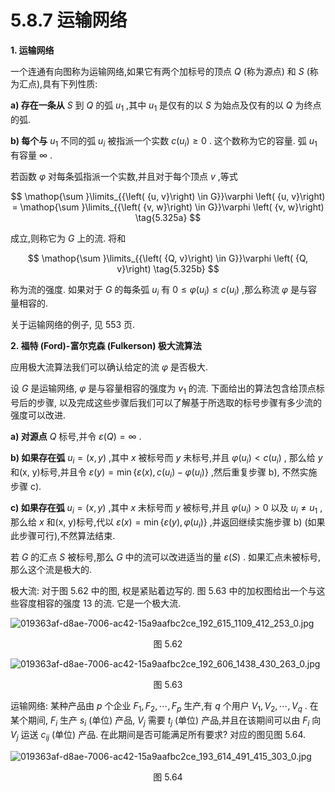 # 5.8.7 运输网络

**1. 运输网络**

一个连通有向图称为运输网络,如果它有两个加标号的顶点 $Q$ (称为源点) 和 $S$ (称为汇点),具有下列性质:

**a) 存在一条从** $S$ 到 $Q$ 的弧 ${u}_{1}$ ,其中 ${u}_{1}$ 是仅有的以 $S$ 为始点及仅有的以 $Q$ 为终点的弧.

**b) 每个与** ${u}_{1}$ 不同的弧 ${u}_{i}$ 被指派一个实数 $c\left( {u}_{i}\right)  \geq  0$ . 这个数称为它的容量. 弧 ${u}_{1}$ 有容量 $\infty$ .

若函数 $\varphi$ 对每条弧指派一个实数,并且对于每个顶点 $v$ ,等式

$$
\mathop{\sum }\limits_{{\left( {u, v}\right)  \in  G}}\varphi \left( {u, v}\right)  = \mathop{\sum }\limits_{{\left( {v, w}\right)  \in  G}}\varphi \left( {v, w}\right)  \tag{5.325a}
$$

成立,则称它为 $G$ 上的流. 将和

$$
\mathop{\sum }\limits_{{\left( {Q, v}\right)  \in  G}}\varphi \left( {Q, v}\right)  \tag{5.325b}
$$

称为流的强度. 如果对于 $G$ 的每条弧 ${u}_{i}$ 有 $0 \leq  \varphi \left( {u}_{i}\right)  \leq  c\left( {u}_{i}\right)$ ,那么称流 $\varphi$ 是与容量相容的.

关于运输网络的例子, 见 553 页.

**2. 福特 (Ford)-富尔克森 (Fulkerson) 极大流算法**

应用极大流算法我们可以确认给定的流 $\varphi$ 是否极大.

设 $G$ 是运输网络, $\varphi$ 是与容量相容的强度为 ${v}_{1}$ 的流. 下面给出的算法包含给顶点标号后的步骤, 以及完成这些步骤后我们可以了解基于所选取的标号步骤有多少流的强度可以改进.

**a) 对源点** $Q$ 标号,并令 $\varepsilon \left( Q\right)  = \infty$ .

**b) 如果存在弧** ${u}_{i} = \left( {x, y}\right)$ ,其中 $x$ 被标号而 $y$ 未标号,并且 $\varphi \left( {u}_{i}\right)  < c\left( {u}_{i}\right)$ , 那么给 $y$ 和(x, y)标号,并且令 $\varepsilon \left( y\right)  = \min \left\{  {\varepsilon \left( x\right) , c\left( {u}_{i}\right)  - \varphi \left( {u}_{i}\right) }\right\}$ ,然后重复步骤 b), 不然实施步骤 c).

**c) 如果存在弧** ${u}_{i} = \left( {x, y}\right)$ ,其中 $x$ 未标号而 $y$ 被标号,并且 $\varphi \left( {u}_{i}\right)  > 0$ 以及 ${u}_{i} \neq  {u}_{1}$ ,那么给 $x$ 和(x, y)标号,代以 $\varepsilon \left( x\right)  = \min \left\{  {\varepsilon \left( y\right) ,\varphi \left( {u}_{i}\right) }\right\}$ ,并返回继续实施步骤 $\mathrm{b})$ (如果此步骤可行),不然算法结束.

若 $G$ 的汇点 $S$ 被标号,那么 $G$ 中的流可以改进适当的量 $\varepsilon \left( S\right)$ . 如果汇点未被标号, 那么这个流是极大的.

极大流: 对于图 5.62 中的图, 权是紧贴着边写的. 图 5.63 中的加权图给出一个与这些容度相容的强度 13 的流. 它是一个极大流.

![019363af-d8ae-7006-ac42-15a9aafbc2ce_192_615_1109_412_253_0.jpg](/images/019363af-d8ae-7006-ac42-15a9aafbc2ce_192_615_1109_412_253_0.jpg)

<center>图 5.62</center>

![019363af-d8ae-7006-ac42-15a9aafbc2ce_192_606_1438_430_263_0.jpg](/images/019363af-d8ae-7006-ac42-15a9aafbc2ce_192_606_1438_430_263_0.jpg)

<center>图 5.63</center>

运输网络: 某种产品由 $p$ 个企业 ${F}_{1},{F}_{2},\cdots ,{F}_{p}$ 生产,有 $q$ 个用户 ${V}_{1},{V}_{2},\cdots ,{V}_{q}$ . 在某个期间, ${F}_{i}$ 生产 ${s}_{i}$ (单位) 产品, ${V}_{j}$ 需要 ${t}_{j}$ (单位) 产品,并且在该期间可以由 ${F}_{i}$ 向 ${V}_{j}$ 运送 ${c}_{ij}$ (单位) 产品. 在此期间是否可能满足所有要求? 对应的图见图 5.64.

![019363af-d8ae-7006-ac42-15a9aafbc2ce_193_614_491_415_303_0.jpg](/images/019363af-d8ae-7006-ac42-15a9aafbc2ce_193_614_491_415_303_0.jpg)

<center>图 5.64</center>


